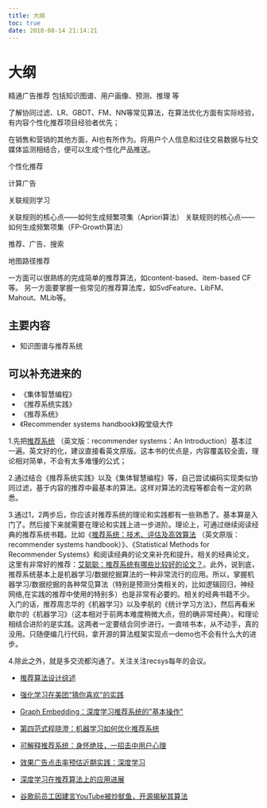 ```yaml
---
title: 大纲
toc: true
date: 2018-08-14 21:14:21
---
```

# 大纲

精通广告推荐 包括知识图谱、用户画像、预测、推理 等


了解协同过滤、LR、GBDT、FM、NN等常见算法，在算法优化方面有实际经验，有内容个性化推荐项目经验者优先；

在销售和营销的其他方面，AI也有所作为。将用户个人信息和过往交易数据与社交媒体监测相结合，便可以生成个性化产品推送。

个性化推荐

计算广告

关联规则学习

关联规则的核心点——如何生成频繁项集（Apriori算法）
关联规则的核心点——如何生成频繁项集（FP-Growth算法）


推荐、广告、搜索

地图路径推荐



一方面可以很熟练的完成简单的推荐算法，如content-based、item-based CF等。
另一方面要掌握一些常见的推荐算法库，如SvdFeature、LibFM、Mahout、MLib等。




## 主要内容


- 知识图谱与推荐系统



## 可以补充进来的



- 《集体智慧编程》
- 《推荐系统实践》
- 《推荐系统》
- 《Recommender systems handbook》殿堂级大作





1.先把[推荐系统](https://link.zhihu.com/?target=http%3A//product.dangdang.com/23269385.html) （英文版：recommender systems：An Introduction）基本过一遍。英文好的化，建议直接看英文原版。这本书的优点是，内容覆盖较全面，理论相对简单，不会有太多难懂的公式；

2.通过结合《推荐系统实践》以及《集体智慧编程》等，自己尝试编码实现类似协同过滤，基于内容的推荐中最基本的算法。这样对算法的流程等都会有一定的熟悉。

3.通过1，2两步后，你应该对推荐系统的理论和实践都有一些熟悉了。基本算是入门了。然后接下来就需要在理论和实践上进一步进阶。理论上，可通过继续阅读经典的推荐系统书籍。比如《[推荐系统：技术、评估及高效算法](https://link.zhihu.com/?target=http%3A//product.dangdang.com/23735746.html) （英文原版：recommender systems handbook）》、《Statistical Methods for Recommender Systems》和阅读经典的论文来补充和提升。相关的经典论文，这里有非常好的推荐：[艾聪聪：推荐系统有哪些比较好的论文？](https://www.zhihu.com/question/25566638/answer/337012082)。此外，说到底，推荐系统基本上是机器学习/数据挖掘算法的一种非常流行的应用。所以，掌握机器学习/数据挖掘的各种常见算法（特别是预测分类相关的，比如逻辑回归，神经网络,在实践的推荐中使用的特别多）也是非常有必要的。相关的经典书籍不少。入门的话，推荐周志华的《机器学习》以及李航的《统计学习方法》，然后再看米歇尔的《机器学习》（这本相对于前两本难度稍微大点，但的确非常经典）。和理论相结合进阶的是实践。这两者一定要结合同步进行。一直啃书本，从不动手，真的没用。只随便编几行代码，拿开源的算法框架实现点一demo也不会有什么大的进步。

4.除此之外，就是多交流都沟通了。关注关注recsys每年的会议。




- [推荐算法设计综述](https://zhuanlan.zhihu.com/p/69478126)
- [强化学习在美团“猜你喜欢”的实践](https://tech.meituan.com/2018/11/15/reinforcement-learning-in-mt-recommend-system.html)
- [Graph Embedding：深度学习推荐系统的"基本操作"](https://zhuanlan.zhihu.com/p/68247149)


- [第四范式程晓澄：机器学习如何优化推荐系统](https://cloud.tencent.com/developer/article/1032032)


- [可解释推荐系统：身怀绝技，一招击中用户心理](https://baijiahao.baidu.com/s?id=1578506669150917027&wfr=spider&for=pc)


- [效果广告点击率预估近期实践：深度学习](https://cloud.tencent.com/developer/article/1004530)
- [深度学习在推荐算法上的应用进展](https://zhuanlan.zhihu.com/p/26237106)

- [谷歌前员工因建言YouTube被炒鱿鱼，开源揭秘其算法](https://zhuanlan.zhihu.com/p/35954093)
